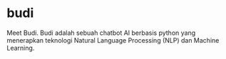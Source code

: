 # budi
Meet Budi. Budi adalah sebuah chatbot AI berbasis python yang menerapkan teknologi Natural Language Processing (NLP) dan Machine Learning.
